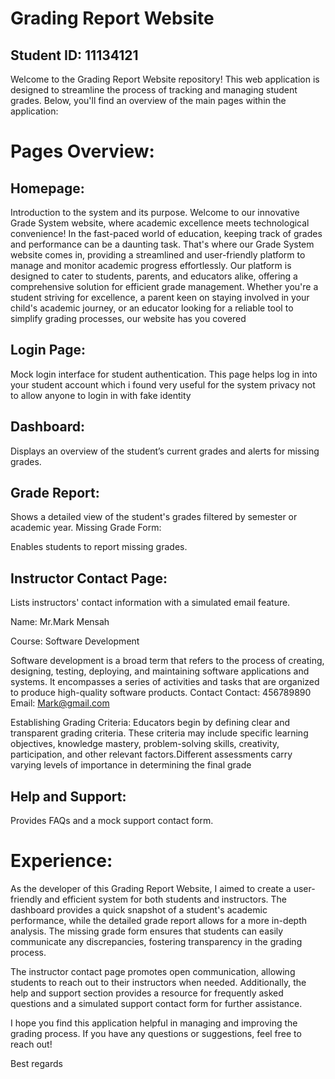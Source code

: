 # Grading Report Website
## Student ID: 11134121
Welcome to the Grading Report Website repository! This web application is designed to streamline the process of tracking and managing student grades. Below, you'll find an overview of the main pages within the application:

# Pages Overview:
## Homepage:

Introduction to the system and its purpose.
Welcome to our innovative Grade System website, where academic excellence meets technological convenience! In the fast-paced world of education, keeping track of grades and performance can be a daunting task. That's where our Grade System website comes in, providing a streamlined and user-friendly platform to manage and monitor academic progress effortlessly.
Our platform is designed to cater to students, parents, and educators alike, offering a comprehensive solution for efficient grade management. Whether you're a student striving for excellence, a parent keen on staying involved in your child's academic journey, or an educator looking for a reliable tool to simplify grading processes, our website has you covered

## Login Page:

Mock login interface for student authentication.
This page helps log in into your student account which i found very useful for the system privacy not to allow anyone to login in with fake identity
## Dashboard:

Displays an overview of the student’s current grades and alerts for missing grades.
## Grade Report:

Shows a detailed view of the student's grades filtered by semester or academic year.
Missing Grade Form:

Enables students to report missing grades.
## Instructor Contact Page:

Lists instructors' contact information with a simulated email feature.

Name: Mr.Mark Mensah


Course: Software Development

Software development is a broad term that refers to the process of creating, designing, testing, deploying, and maintaining software applications and systems. It encompasses a series of activities and tasks that are organized to produce high-quality software products.
Contact
Contact: 456789890
Email: Mark@gmail.com

Establishing Grading Criteria:
Educators begin by defining clear and transparent grading criteria. These criteria may include specific learning objectives, knowledge mastery, problem-solving skills, creativity, participation, and other relevant factors.Different assessments carry varying levels of importance in determining the final grade
## Help and Support:

Provides FAQs and a mock support contact form.
# Experience:
As the developer of this Grading Report Website, I aimed to create a user-friendly and efficient system for both students and instructors. The dashboard provides a quick snapshot of a student's academic performance, while the detailed grade report allows for a more in-depth analysis. The missing grade form ensures that students can easily communicate any discrepancies, fostering transparency in the grading process.

The instructor contact page promotes open communication, allowing students to reach out to their instructors when needed. Additionally, the help and support section provides a resource for frequently asked questions and a simulated support contact form for further assistance.

I hope you find this application helpful in managing and improving the grading process. If you have any questions or suggestions, feel free to reach out!

Best regards
